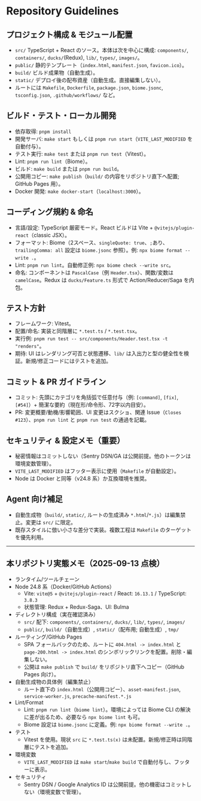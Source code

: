 # Repository Guidelines

## プロジェクト構成 & モジュール配置

- `src/` TypeScript + React のソース。本体は次を中心に構成: `components/`, `containers/`, `ducks/`(Redux), `lib/`, `types/`, `images/`。
- `public/` 静的テンプレート（`index.html`, `manifest.json`, `favicon.ico`）。
- `build/` ビルド成果物（自動生成）。
- `static/` デプロイ後の配布資産（自動生成。直接編集しない）。
- ルートには `Makefile`, `Dockerfile`, `package.json`, `biome.jsonc`, `tsconfig.json`, `.github/workflows/` など。

## ビルド・テスト・ローカル開発

- 依存取得: `pnpm install`
- 開発サーバ: `make start` もしくは `pnpm run start`（`VITE_LAST_MODIFIED` を自動付与）。
- テスト実行: `make test` または `pnpm run test`（Vitest）。
- Lint: `pnpm run lint`（Biome）。
- ビルド: `make build` または `pnpm run build`。
- 公開用コピー: `make publish`（`build/` の内容をリポジトリ直下へ配置; GitHub Pages 用）。
- Docker 開発: `make docker-start`（`localhost:3000`）。

## コーディング規約 & 命名

- 言語/設定: TypeScript 厳密モード。React ビルドは Vite + `@vitejs/plugin-react`（classic JSX）。
- フォーマット: Biome（2スペース、`singleQuote: true`、`;`あり、`trailingComma: all` 設定は `biome.jsonc` 参照）。例: `npx biome format --write .`。
- Lint: `pnpm run lint`。自動修正例: `npx biome check --write src`。
- 命名: コンポーネントは `PascalCase`（例 `Header.tsx`）、関数/変数は `camelCase`。Redux は `ducks/Feature.ts` 形式で Action/Reducer/Saga を内包。

## テスト方針

- フレームワーク: Vitest。
- 配置/命名: 実装と同階層に `*.test.ts` / `*.test.tsx`。
- 実行例: `pnpm run test -- src/components/Header.test.tsx -t "renders"`。
- 期待: UI はレンダリング可否と状態遷移、`lib/` は入出力と型の健全性を検証。新規/修正コードにはテストを追加。

## コミット & PR ガイドライン

- コミット: 先頭にカテゴリを角括弧で任意付与（例: `[command]`, `[fix]`, `[#54]`）+ 簡潔な要約（現在形/命令形、72字以内目安）。
- PR: 変更概要/動機/影響範囲、UI 変更はスクショ、関連 Issue（`Closes #123`）、`pnpm run lint` と `pnpm run test` の通過を記載。

## セキュリティ & 設定メモ（重要）

- 秘密情報はコミットしない（Sentry DSN/GA は公開前提。他のトークンは環境変数管理）。
- `VITE_LAST_MODIFIED` はフッター表示に使用（`Makefile` が自動設定）。
- Node は Docker と同等（v24.8 系）か互換環境を推奨。

## Agent 向け補足

- 自動生成物（`build/`, `static/`, ルートの生成済み `*.html`/`*.js`）は編集禁止。変更は `src/` に限定。
- 既存スタイルに倣い小さな差分で実装。複数工程は `Makefile` のターゲットを優先利用。

---

## 本リポジトリ実態メモ（2025-09-13 点検）

- ランタイム/ツールチェーン
- Node 24.8 系（Docker/GitHub Actions）
  - Vite: `vite@5` + `@vitejs/plugin-react` / React: `16.13.1` / TypeScript: `3.8.3`
  - 状態管理: Redux + Redux-Saga、UI: Bulma
- ディレクトリ構成（実在確認済み）
  - `src/` 配下: `components/`, `containers/`, `ducks/`, `lib/`, `types/`, `images/`
  - `public/`, `build/`（自動生成）, `static/`（配布用; 自動生成）, `tmp/`
- ルーティング/GitHub Pages
  - SPA フォールバックのため、ルートに `404.html -> index.html` と `page-200.html -> index.html` のシンボリックリンクを配置。削除・編集しない。
  - 公開は `make publish` で `build/` をリポジトリ直下へコピー（GitHub Pages 向け）。
- 自動生成物の具体例（編集禁止）
  - ルート直下の `index.html`（公開用コピー）、`asset-manifest.json`, `service-worker.js`, `precache-manifest.*.js`
- Lint/Format
  - Lint: `pnpm run lint`（`biome lint`）。環境によっては Biome CLI の解決に差が出るため、必要なら `npx biome lint` も可。
  - Biome 設定は `biome.jsonc` に定義。例: `npx biome format --write .`。
- テスト
  - Vitest を使用。現状 `src` に `*.test.ts(x)` は未配置。新規/修正時は同階層にテストを追加。
- 環境変数
  - `VITE_LAST_MODIFIED` は `make start`/`make build` で自動付与し、フッターに表示。
- セキュリティ
  - Sentry DSN / Google Analytics ID は公開前提。他の機密はコミットしない（環境変数で管理）。
